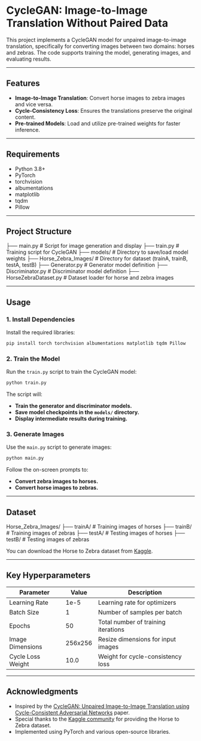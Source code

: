# CycleGAN: Image-to-Image Translation Without Paired Data

This project implements a CycleGAN model for unpaired image-to-image translation, specifically for converting images between two domains: horses and zebras. The code supports training the model, generating images, and evaluating results.

---

## Features

- **Image-to-Image Translation**: Convert horse images to zebra images and vice versa.
- **Cycle-Consistency Loss**: Ensures the translations preserve the original content.
- **Pre-trained Models**: Load and utilize pre-trained weights for faster inference.

---

## Requirements

- Python 3.8+
- PyTorch
- torchvision
- albumentations
- matplotlib
- tqdm
- Pillow

---

## Project Structure

├── main.py # Script for image generation and display 
├── train.py # Training script for CycleGAN 
├── models/ # Directory to save/load model weights 
├── Horse_Zebra_Images/ # Directory for dataset (trainA, trainB, testA, testB) 
├── Generator.py # Generator model definition 
├── Discriminator.py # Discriminator model definition 
├── HorseZebraDataset.py # Dataset loader for horse and zebra images

---

## Usage

### 1. Install Dependencies
Install the required libraries:

```bash
pip install torch torchvision albumentations matplotlib tqdm Pillow
```

### 2. Train the Model

Run the `train.py` script to train the CycleGAN model:

```bash
python train.py
```

The script will:
- **Train the generator and discriminator models.**
- **Save model checkpoints in the `models/` directory.**
- **Display intermediate results during training.**

### 3. Generate Images

Use the `main.py` script to generate images:

```bash
python main.py
```

Follow the on-screen prompts to:
- **Convert zebra images to horses.**
- **Convert horse images to zebras.**

---

## Dataset

Horse_Zebra_Images/
├── trainA/  # Training images of horses
├── trainB/  # Training images of zebras
├── testA/   # Testing images of horses
├── testB/   # Testing images of zebras

You can download the Horse to Zebra dataset from [Kaggle](https://www.kaggle.com/datasets/balraj98/horse2zebra-dataset?resource=download).

---

## Key Hyperparameters

| Parameter         | Value      | Description                           |
|-------------------|------------|---------------------------------------|
| Learning Rate     | 1e-5       | Learning rate for optimizers          |
| Batch Size        | 1          | Number of samples per batch           |
| Epochs            | 50         | Total number of training iterations   |
| Image Dimensions  | 256x256    | Resize dimensions for input images    |
| Cycle Loss Weight | 10.0       | Weight for cycle-consistency loss     |

---

## Acknowledgments

- Inspired by the [CycleGAN: Unpaired Image-to-Image Translation using Cycle-Consistent Adversarial Networks](https://arxiv.org/abs/1703.10593) paper.
- Special thanks to the [Kaggle community](https://www.kaggle.com/) for providing the Horse to Zebra dataset.
- Implemented using PyTorch and various open-source libraries.


